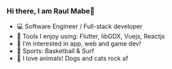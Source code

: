 ### Hi there, I am Raul Mabe👋

- 💻 Software Engineer / Full-stack developer
- 💙 Tools I enjoy using: Flutter, libGDX, Vuejs, Reactjs
- 🔭 I’m interested in app, web and game dev!
- 🏀 Sports: Basketball & Surf
- 🐣 I love animals! Dogs and cats rock af


<!--
**Rahuvich/Rahuvich** is a ✨ _special_ ✨ repository because its `README.md` (this file) appears on your GitHub profile.

Here are some ideas to get you started:

- 🔭 I’m currently working on ...
- 🌱 I’m currently learning ...
- 👯 I’m looking to collaborate on ...
- 🤔 I’m looking for help with ...
- 💬 Ask me about ...
- 📫 How to reach me: ...
- 😄 Pronouns: ...
- ⚡ Fun fact: ...
-->
